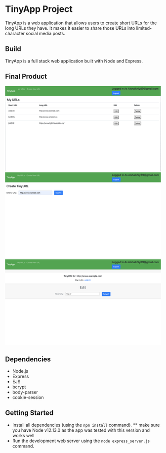# TinyApp Project

TinyApp is a web application that allows users to create short URLs for the long URLs they have.
It makes it easier to share those URLs into limited-character social media posts.

## Build

TinyApp is a full stack web application built with Node and Express.

## Final Product

!["screenshot of URLS page"](https://github.com/Alshaikhly/tinyapp/blob/master/docs/tinyApp:urls.png?raw=true) 
!["screenshot of adding new URL"](https://github.com/Alshaikhly/tinyapp/blob/master/docs/tinyApp:urls:new.png?raw=true) 
!["Screenshot of new URL created"](https://github.com/Alshaikhly/tinyapp/blob/master/docs/tinyApp:urls:show.png?raw=true) 

## Dependencies

- Node.js
- Express
- EJS
- bcrypt
- body-parser
- cookie-session

## Getting Started

- Install all dependencies (using the `npm install` command). ** make sure you have Node v12.13.0 as the app was tested with this version and works well
- Run the development web server using the `node express_server.js` command.